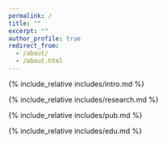 ```yaml
---
permalink: /
title: ""
excerpt: ""
author_profile: true
redirect_from: 
  - /about/
  - /about.html
---
```


<span class='anchor' id='about-me'></span>
{% include_relative includes/intro.md %}

<span class='anchor' id='research'></span>
{% include_relative includes/research.md %}

<span class='anchor' id='publications'></span>
{% include_relative includes/pub.md %}

{% include_relative includes/edu.md %}

<span class='anchor' id='end-page'></span>


<br>

<center>
	<script type="text/javascript" id="clustrmaps" src="//clustrmaps.com/map_v2.js?d=fnjZosDypHWCQPdFwqnBKYdB94Vjz1XHjNUsZDwxIPM&cl=ffffff&w=a"></script>
</center>

